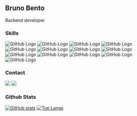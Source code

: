## Bruno Bento
Backend developer

### Skills
![GitHub Logo](https://img.shields.io/badge/HTML-239120?style=for-the-badge&logo=html5&logoColor=white)
![GitHub Logo](https://img.shields.io/badge/CSS-239120?&style=for-the-badge&logo=css3&logoColor=white)
![GitHub Logo](https://img.shields.io/badge/JavaScript-F7DF1E?style=for-the-badge&logo=javascript&logoColor=black)
![GitHub Logo](https://img.shields.io/badge/C-00599C?style=for-the-badge&logo=c&logoColor=white)
![GitHub Logo](https://img.shields.io/badge/C%23-239120?style=for-the-badge&logo=c-sharp&logoColor=white)
![GitHub Logo](https://img.shields.io/badge/Java-ED8B00?style=for-the-badge&logo=java&logoColor=white)
![GitHub Logo](https://img.shields.io/badge/MySQL-00000F?style=for-the-badge&logo=mysql&logoColor=white)
![GitHub Logo](https://img.shields.io/badge/PostgreSQL-316192?style=for-the-badge&logo=postgresql&logoColor=white)
![GitHub Logo](https://img.shields.io/badge/Heroku-430098?style=for-the-badge&logo=heroku&logoColor=white)
![GitHub Logo](https://img.shields.io/badge/Microsoft_Office-D83B01?style=for-the-badge&logo=microsoft-office&logoColor=white)
![GitHub Logo](https://img.shields.io/badge/firebase-ffca28?style=for-the-badge&logo=firebase&logoColor=white)
![GitHub Logo](https://img.shields.io/badge/Git-F05032?style=for-the-badge&logo=git&logoColor=white)
![GitHub Logo](https://img.shields.io/badge/Postman-FF6C37?style=for-the-badge&logo=Postman&logoColor=white)


### Contact
[<img src="https://img.shields.io/badge/Gmail-D14836?style=for-the-badge&logo=gmail&logoColor=white">](mailto:brunobentoreinoso14@gmail.com)
[<img src="https://img.shields.io/badge/LinkedIn-0077B5?style=for-the-badge&logo=linkedin&logoColor=white">](https://www.linkedin.com/in/bruno-bento-reinoso/)

###  Github Stats
[![GitHub stats](https://github-readme-stats.vercel.app/api?username=bruno-bento&theme=dark)](https://github.com/bruno-bento)
[![Top Langs](https://github-readme-stats.vercel.app/api/top-langs/?username=bruno-bento&theme=dark&layout=compact)](https://github.com/bruno-bento)
